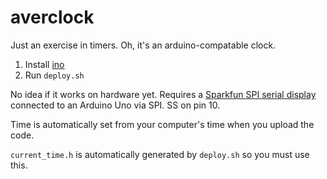 averclock
=========

Just an exercise in timers. Oh, it's an arduino-compatable clock.

1. Install [ino][1]
2. Run `deploy.sh`

No idea if it works on hardware yet. Requires a [Sparkfun SPI serial
display][2] connected to an Arduino Uno via SPI. SS on pin 10.

Time is automatically set from your computer's time when you upload the code.

`current_time.h` is automatically generated by `deploy.sh` so you must use
this.


[1]: http://inotool.org/
[2]: http://proto-pic.co.uk/7-segment-serial-display-red/
